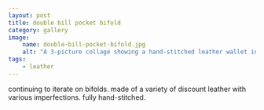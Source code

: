 ```yaml
---
layout: post
title: double bill pocket bifold
category: gallery
image: 
    name: double-bill-pocket-bifold.jpg
    alt: "A 3-picture collage showing a hand-stitched leather wallet in plum and light natural leather, with a double bill pocket."
tags:
    - leather
---
```


continuing to iterate on bifolds. made of a variety of discount leather with various imperfections. fully hand-stitched.

